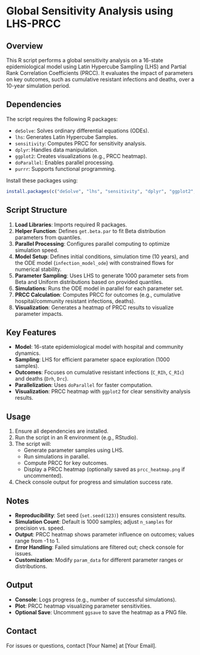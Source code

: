 # Global Sensitivity Analysis using LHS-PRCC

## Overview
This R script performs a global sensitivity analysis on a 16-state epidemiological model using Latin Hypercube Sampling (LHS) and Partial Rank Correlation Coefficients (PRCC). It evaluates the impact of parameters on key outcomes, such as cumulative resistant infections and deaths, over a 10-year simulation period.

## Dependencies
The script requires the following R packages:
- `deSolve`: Solves ordinary differential equations (ODEs).
- `lhs`: Generates Latin Hypercube Samples.
- `sensitivity`: Computes PRCC for sensitivity analysis.
- `dplyr`: Handles data manipulation.
- `ggplot2`: Creates visualizations (e.g., PRCC heatmap).
- `doParallel`: Enables parallel processing.
- `purrr`: Supports functional programming.

Install these packages using:
```R
install.packages(c("deSolve", "lhs", "sensitivity", "dplyr", "ggplot2", "doParallel", "purrr"))
```

## Script Structure
1. **Load Libraries**: Imports required R packages.
2. **Helper Function**: Defines `get.beta.par` to fit Beta distribution parameters from quantiles.
3. **Parallel Processing**: Configures parallel computing to optimize simulation speed.
4. **Model Setup**: Defines initial conditions, simulation time (10 years), and the ODE model (`infection_model_ode`) with constrained flows for numerical stability.
5. **Parameter Sampling**: Uses LHS to generate 1000 parameter sets from Beta and Uniform distributions based on provided quantiles.
6. **Simulations**: Runs the ODE model in parallel for each parameter set.
7. **PRCC Calculation**: Computes PRCC for outcomes (e.g., cumulative hospital/community resistant infections, deaths).
8. **Visualization**: Generates a heatmap of PRCC results to visualize parameter impacts.

## Key Features
- **Model**: 16-state epidemiological model with hospital and community dynamics.
- **Sampling**: LHS for efficient parameter space exploration (1000 samples).
- **Outcomes**: Focuses on cumulative resistant infections (`C_RIh`, `C_RIc`) and deaths (`Drh`, `Drc`).
- **Parallelization**: Uses `doParallel` for faster computation.
- **Visualization**: PRCC heatmap with `ggplot2` for clear sensitivity analysis results.

## Usage
1. Ensure all dependencies are installed.
2. Run the script in an R environment (e.g., RStudio).
3. The script will:
   - Generate parameter samples using LHS.
   - Run simulations in parallel.
   - Compute PRCC for key outcomes.
   - Display a PRCC heatmap (optionally saved as `prcc_heatmap.png` if uncommented).
4. Check console output for progress and simulation success rate.

## Notes
- **Reproducibility**: Set seed (`set.seed(123)`) ensures consistent results.
- **Simulation Count**: Default is 1000 samples; adjust `n_samples` for precision vs. speed.
- **Output**: PRCC heatmap shows parameter influence on outcomes; values range from -1 to 1.
- **Error Handling**: Failed simulations are filtered out; check console for issues.
- **Customization**: Modify `param_data` for different parameter ranges or distributions.

## Output
- **Console**: Logs progress (e.g., number of successful simulations).
- **Plot**: PRCC heatmap visualizing parameter sensitivities.
- **Optional Save**: Uncomment `ggsave` to save the heatmap as a PNG file.

## Contact
For issues or questions, contact [Your Name] at [Your Email].